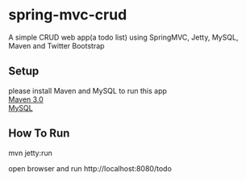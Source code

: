 spring-mvc-crud
===============

A simple CRUD web app(a todo list) using SpringMVC, Jetty, MySQL, Maven and Twitter Bootstrap

## Setup
please install Maven and MySQL to run this app  
[Maven 3.0](http://maven.apache.org/)  
[MySQL](http://www.mysql.com/)  

## How To Run
mvn jetty:run

open browser and run http://localhost:8080/todo


